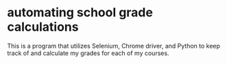 # automating school grade calculations
 This is a program that utilizes Selenium, Chrome driver, and Python to keep track of and calculate my grades for each of my courses.

